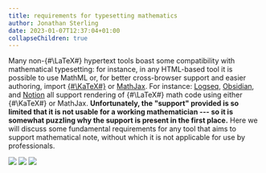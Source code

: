 ```yaml
---
title: requirements for typesetting mathematics
author: Jonathan Sterling
date: 2023-01-07T12:37:04+01:00
collapseChildren: true
---
```


Many non-{#\LaTeX#} hypertext tools boast some compatibility with mathematical typesetting: for instance, in any HTML-based tool it is possible to use MathML or, for better cross-browser support and easier authoring, import [{#\KaTeX#}](https://katex.org/) or [MathJax](https://www.mathjax.org/). For instance: [Logseq](https://logseq.com/), [Obsidian](https://obsidian.md/), and [Notion](https://www.notion.so/) all support rendering of {#\LaTeX#} math code using either {#\KaTeX#} or MathJax. **Unfortunately, the "support" provided is so limited that it is not usable for a working mathematician --- so it is somewhat puzzling why the support is present in the first place.** Here we will discuss some fundamental requirements for any tool that aims to support mathematical note, without which it is not applicable for use by professionals.

![](tfmt-000F)
![](tfmt-000H)
![](tfmt-000G)
